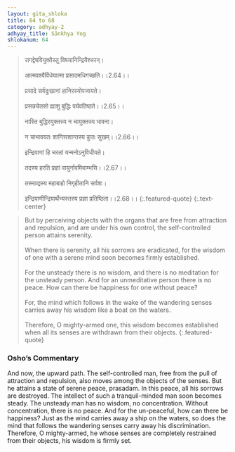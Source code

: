 ```yaml
---
layout: gita_shloka
title: 64 to 68
category: adhyay-2
adhyay_title: Sānkhya Yog
shlokanum: 64
---
```


> रागद्वेषवियुक्तैस्तु विषयानिन्द्रियैश्चरन्।<br><br>आत्मवश्यैर्विधेयात्मा प्रसादमधिगच्छति।।2.64।।<br><br>प्रसादे सर्वदुःखानां हानिरस्योपजायते।<br><br>प्रसन्नचेतसो ह्याशु बुद्धिः पर्यवतिष्ठते।।2.65।।<br><br>नास्ति बुद्धिरयुक्तस्य न चायुक्तस्य भावना।<br><br>न चाभावयतः शान्तिरशान्तस्य कुतः सुखम्।।2.66।।<br><br>इन्द्रियाणां हि चरतां यन्मनोऽनुविधीयते।<br><br>तदस्य हरति प्रज्ञां वायुर्नावमिवाम्भसि।।2.67।।<br><br>तस्माद्यस्य महाबाहो निगृहीतानि सर्वशः।<br><br>इन्द्रियाणीन्द्रियार्थेभ्यस्तस्य प्रज्ञा प्रतिष्ठिता।।2.68।।
{:.featured-quote} 
{:.text-center}

> But by perceiving objects with the organs that are free from attraction and repulsion, and are under his own control, the self-controlled person attains serenity.<br><br>When there is serenity, all his sorrows are eradicated, for the wisdom of one with a serene mind soon becomes firmly established.<br><br>For the unsteady there is no wisdom, and there is no meditation for the unsteady person. And for an unmeditative person there is no peace. How can there be happiness for one without peace?<br><br>For, the mind which follows in the wake of the wandering senses carries away his wisdom like a boat on the waters.<br><br>Therefore, O mighty-armed one, this wisdom becomes established when all its senses are withdrawn from their objects.
{:.featured-quote}

### Osho’s Commentary
And now, the upward path. The self-controlled man, free from the pull of attraction and repulsion, also moves among the objects of the senses. But he attains a state of serene peace, prasadam.
In this peace, all his sorrows are destroyed. The intellect of such a tranquil-minded man soon becomes steady.
The unsteady man has no wisdom, no concentration. Without concentration, there is no peace. And for the un-peaceful, how can there be happiness?
Just as the wind carries away a ship on the waters, so does the mind that follows the wandering senses carry away his discrimination.
Therefore, O mighty-armed, he whose senses are completely restrained from their objects, his wisdom is firmly set.

